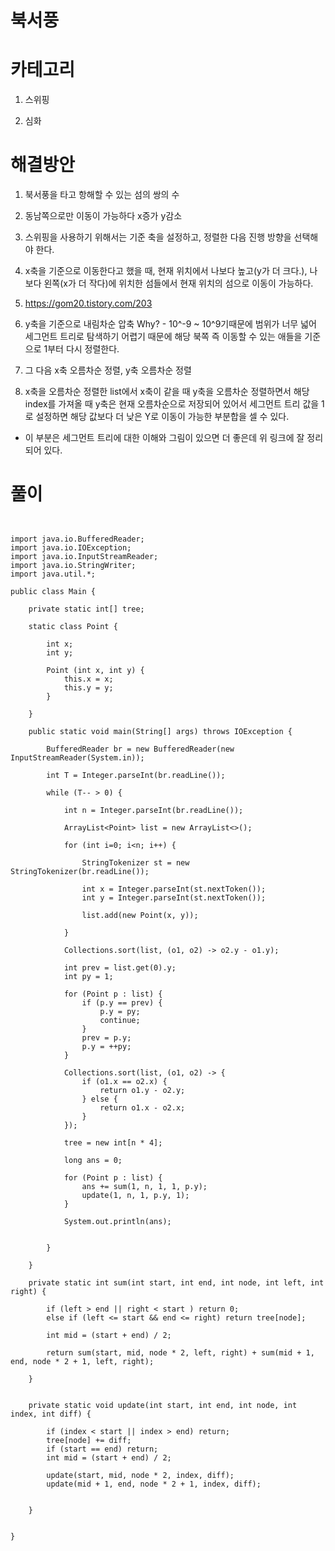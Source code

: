 # 북서풍

# 카테고리

1. 스위핑

2. 심화

# 해결방안

1. 북서풍을 타고 항해할 수 있는 섬의 쌍의 수

2. 동남쪽으로만 이동이 가능하다 x증가 y감소

3. 스위핑을 사용하기 위해서는 기준 축을 설정하고, 정렬한 다음 진행 방향을 선택해야 한다.

4. x축을 기준으로 이동한다고 했을 때, 현재 위치에서 나보다 높고(y가 더 크다.), 나보다 왼쪽(x가 더 작다)에 위치한 섬들에서 현재 위치의 섬으로 이동이 가능하다.

5. https://gom20.tistory.com/203

6. y축을 기준으로 내림차순 압축 Why? - 10^-9 ~ 10^9기때문에 범위가 너무 넓어 세그먼트 트리로 탐색하기 어렵기 때문에 해당 북쪽 즉 이동할 수 있는 애들을 기준으로 1부터 다시 정렬한다. 

6. 그 다음 x축 오름차순 정렬, y축 오름차순 정렬

8. x축을 오름차순 정렬한 list에서 x축이 같을 때 y축을 오름차순 정렬하면서 해당 index를 가져올 때 y축은 현재 오름차순으로 저장되어 있어서 세그먼트 트리 값을 1로 설정하면 해당 값보다 더 낮은 Y로 이동이 가능한 부분합을 셀 수 있다.

- 이 부분은 세그먼트 트리에 대한 이해와 그림이 있으면 더 좋은데 위 링크에 잘 정리되어 있다.

# 풀이

```


import java.io.BufferedReader;
import java.io.IOException;
import java.io.InputStreamReader;
import java.io.StringWriter;
import java.util.*;

public class Main {

    private static int[] tree;

    static class Point {

        int x;
        int y;

        Point (int x, int y) {
            this.x = x;
            this.y = y;
        }

    }

    public static void main(String[] args) throws IOException {

        BufferedReader br = new BufferedReader(new InputStreamReader(System.in));

        int T = Integer.parseInt(br.readLine());

        while (T-- > 0) {

            int n = Integer.parseInt(br.readLine());

            ArrayList<Point> list = new ArrayList<>();

            for (int i=0; i<n; i++) {

                StringTokenizer st = new StringTokenizer(br.readLine());

                int x = Integer.parseInt(st.nextToken());
                int y = Integer.parseInt(st.nextToken());

                list.add(new Point(x, y));

            }

            Collections.sort(list, (o1, o2) -> o2.y - o1.y);

            int prev = list.get(0).y;
            int py = 1;

            for (Point p : list) {
                if (p.y == prev) {
                    p.y = py;
                    continue;
                }
                prev = p.y;
                p.y = ++py;
            }

            Collections.sort(list, (o1, o2) -> {
                if (o1.x == o2.x) {
                    return o1.y - o2.y;
                } else {
                    return o1.x - o2.x;
                }
            });

            tree = new int[n * 4];

            long ans = 0;

            for (Point p : list) {
                ans += sum(1, n, 1, 1, p.y);
                update(1, n, 1, p.y, 1);
            }

            System.out.println(ans);


        }

    }

    private static int sum(int start, int end, int node, int left, int right) {

        if (left > end || right < start ) return 0;
        else if (left <= start && end <= right) return tree[node];

        int mid = (start + end) / 2;

        return sum(start, mid, node * 2, left, right) + sum(mid + 1, end, node * 2 + 1, left, right);

    }


    private static void update(int start, int end, int node, int index, int diff) {

        if (index < start || index > end) return;
        tree[node] += diff;
        if (start == end) return;
        int mid = (start + end) / 2;

        update(start, mid, node * 2, index, diff);
        update(mid + 1, end, node * 2 + 1, index, diff);


    }


}

```